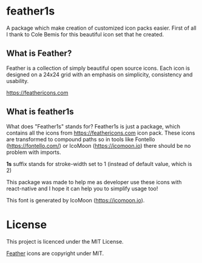 # feather1s

A package which make creation of customized icon packs easier. First of all I thank to Cole Bemis for this beautiful icon set that he created.

## What is Feather?

Feather is a collection of simply beautiful open source icons. Each icon is designed on a 24x24 grid with an emphasis on simplicity, consistency and usability.

https://feathericons.com

## What is feather1s

What does "Feather1s" stands for? Feather1s is just a package, which contains all the icons from https://feathericons.com icon pack. These icons are transformed to compound paths so in tools like Fontello (https://fontello.com/) or IcoMoon (https://icomoon.io) there should be no problem with imports.

**1s** suffix stands for stroke-width set to 1 (instead of default value, which is 2)

This package was made to help me as developer use these icons with react-native and I hope it can help you to simplify usage too!

This font is generated by IcoMoon (https://icomoon.io).

# License

This project is licenced under the MIT License.

[Feather](https://feathericons.com) icons are copyright under MIT.
